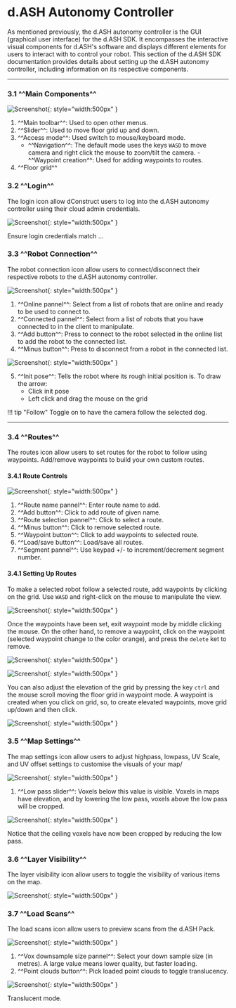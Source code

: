 # d.ASH Autonomy Controller

As mentioned previously, the d.ASH autonomy controller is the GUI (graphical user interface) for the d.ASH SDK. It encompasses the interactive visual components for d.ASH's software and displays different elements for users to interact with to control your robot. This section of the d.ASH SDK documentation provides details about setting up the d.ASH autonomy controller, including information on its respective components.

---
### 3.1 ^^Main Components^^

![Screenshot](img/main.png){: style="width:500px" }

1. ^^Main toolbar^^: Used to open other menus.
2. ^^Slider^^: Used to move floor grid up and down.
3. ^^Access mode^^: Used switch to mouse/keyboard mode.
      - ^^Navigation^^: The default mode uses the keys `WASD` to move camera and right click the mouse to zoom/tilt the camera. 
       - ^^Waypoint creation^^: Used for adding waypoints to routes.
4. ^^Floor grid^^

### 3.2 ^^Login^^

The login icon allow dConstruct users to log into the d.ASH autonomy controller using their cloud admin credentials.


![Screenshot](img/login.png#center){: style="width:500px" }

Ensure login credentials match ...

### 3.3 ^^Robot Connection^^

The robot connection icon allow users to connect/disconnect their respective robots to the d.ASH autonomy controller.

![Screenshot](img/robot-connect.png#center){: style="width:500px" }

1. ^^Online pannel^^: Select from a list of robots that are online and ready to be used to connect to.
2. ^^Connected pannel^^: Select from a list of robots that you have connected to in the client to manipulate.
3. ^^Add button^^: Press to connect to the robot selected in the online list to add the robot to the connected list.
4. ^^Minus button^^: Press to disconnect from a robot in the connected list.

![Screenshot](img/init.png#center){: style="width:500px" }

5. ^^Init pose^^: Tells the robot where its rough initial position is. To draw the arrow: 
      - Click init pose
      - Left click and drag the mouse on the grid

!!! tip "Follow"
      Toggle on to have the camera follow the selected dog.

---

### 3.4 ^^Routes^^

The routes icon allow users to set routes for the robot to follow using waypoints. Add/remove waypoints to build your own custom routes.

#### 3.4.1 Route Controls

![Screenshot](img/routes.png#center){: style="width:500px" }

1. ^^Route name pannel^^: Enter route name to add.
2. ^^Add button^^: Click to add route of given name.
3. ^^Route selection pannel^^: Click to select a route.
4. ^^Minus button^^: Click to remove selected route.
5. ^^Waypoint button^^: Click to add waypoints to selected route.
6. ^^Load/save button^^: Load/save all routes.
7. ^^Segment pannel^^: Use keypad +/- to increment/decrement segment number.

#### 3.4.1 Setting Up Routes

To make a selected robot follow a selected route, add waypoints by clicking on the grid. Use `WASD` and right-click on the mouse to manipulate the view.

![Screenshot](img/waypoint-1.png#center){: style="width:500px" }


Once the waypoints have been set, exit waypoint mode by middle clicking the mouse. On the other hand, to remove a waypoint, click on the waypoint (selected waypoint change to the color orange), and press the `delete` ket to remove.

![Screenshot](img/waypoint-2.png#center){: style="width:500px" }

![Screenshot](img/waypoint-3.png#center){: style="width:500px" }

You can also adjust the elevation of the grid by pressing the key `ctrl` and the mouse scroll moving the floor grid in waypoint mode. A waypoint is created when you click on grid, so, to create elevated waypoints, move grid up/down and then click.

![Screenshot](img/waypoint-4.png#center){: style="width:500px" }


### 3.5 ^^Map Settings^^

The map settings icon allow users to adjust highpass, lowpass, UV Scale, and UV offset settings to customise the visuals of your map/

![Screenshot](img/map.png#center){: style="width:500px" }

1. ^^Low pass slider^^: Voxels below this value is visible. Voxels in maps have elevation, and by lowering the low pass, voxels above the low pass will be cropped.

![Screenshot](img/map-2.png#center){: style="width:500px" }

Notice that the ceiling voxels have now been cropped by reducing the low pass.

### 3.6 ^^Layer Visibility^^

The layer visibility icon allow users to toggle the visibility of various items on the map.

![Screenshot](img/layer.png#center){: style="width:500px" }

### 3.7 ^^Load Scans^^

The load scans icon allow users to preview scans from the d.ASH Pack.

![Screenshot](img/load-scan.png#center){: style="width:500px" }

1. ^^Vox downsample size pannel^^: Select your down sample size (in metres). A large value means lower quality, but faster loading.
2. ^^Point clouds button^^: Pick loaded point clouds to toggle translucency.

![Screenshot](img/load-scan-2.png#center){: style="width:500px" }

Translucent mode.
